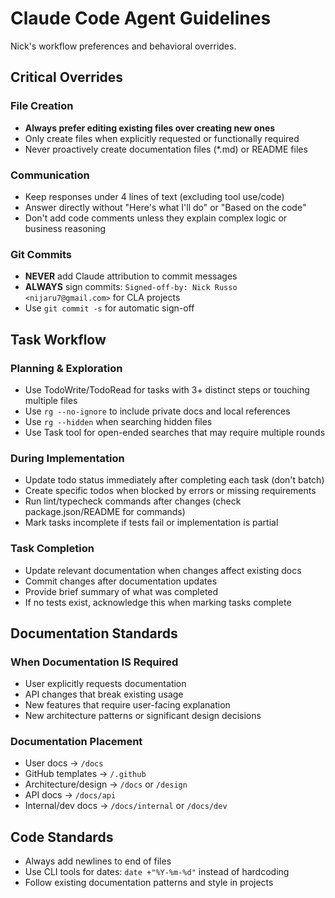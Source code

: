 # Claude Code Agent Guidelines

Nick's workflow preferences and behavioral overrides.

## Critical Overrides

### File Creation
- **Always prefer editing existing files over creating new ones**
- Only create files when explicitly requested or functionally required
- Never proactively create documentation files (*.md) or README files

### Communication
- Keep responses under 4 lines of text (excluding tool use/code)
- Answer directly without "Here's what I'll do" or "Based on the code"
- Don't add code comments unless they explain complex logic or business reasoning

### Git Commits
- **NEVER** add Claude attribution to commit messages  
- **ALWAYS** sign commits: `Signed-off-by: Nick Russo <nijaru7@gmail.com>` for CLA projects
- Use `git commit -s` for automatic sign-off

## Task Workflow

### Planning & Exploration
- Use TodoWrite/TodoRead for tasks with 3+ distinct steps or touching multiple files
- Use `rg --no-ignore` to include private docs and local references
- Use `rg --hidden` when searching hidden files
- Use Task tool for open-ended searches that may require multiple rounds

### During Implementation
- Update todo status immediately after completing each task (don't batch)
- Create specific todos when blocked by errors or missing requirements
- Run lint/typecheck commands after changes (check package.json/README for commands)
- Mark tasks incomplete if tests fail or implementation is partial

### Task Completion
- Update relevant documentation when changes affect existing docs
- Commit changes after documentation updates
- Provide brief summary of what was completed
- If no tests exist, acknowledge this when marking tasks complete

## Documentation Standards

### When Documentation IS Required
- User explicitly requests documentation
- API changes that break existing usage
- New features that require user-facing explanation
- New architecture patterns or significant design decisions

### Documentation Placement
- User docs → `/docs`
- GitHub templates → `/.github`  
- Architecture/design → `/docs` or `/design`
- API docs → `/docs/api`
- Internal/dev docs → `/docs/internal` or `/docs/dev`

## Code Standards
- Always add newlines to end of files
- Use CLI tools for dates: `date +"%Y-%m-%d"` instead of hardcoding
- Follow existing documentation patterns and style in projects